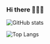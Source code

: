 ### Hi there 🐺👋🐺
<!--
**huskyjp/huskyjp** is a ✨ _special_ ✨ repository because its `README.md` (this file) appears on your GitHub profile.

Here are some ideas to get you started:

- 🔭 I’m currently working on ...
- 🌱 I’m currently learning ...
- 👯 I’m looking to collaborate on ...
- 🤔 I’m looking for help with ...
- 💬 Ask me about ...
- 📫 How to reach me: ...
- 😄 Pronouns: ...
- ⚡ Fun fact: ...
-->

![GitHub stats](https://huskyjp-stat.vercel.app/api?username=huskyjp&count_private=true&count_private=true&show_icons=true&theme=apprentice)


![Top Langs](https://huskyjp-stat.vercel.app/api/top-langs/?username=huskyjp&count_private=true&count_private=true&theme=apprentice&hide=Java,HTML,Javascript,CSS,Makefile,Python)
